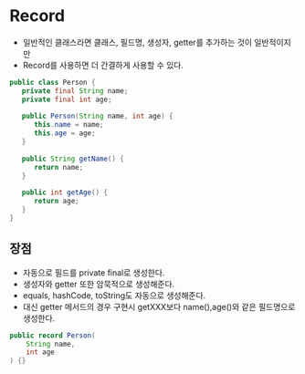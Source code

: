 # Record

- 일반적인 클래스라면 클래스, 필드명, 생성자, getter를 추가하는 것이 일반적이지만
- Record를 사용하면 더 간결하게 사용할 수 있다.

```java
public class Person {
   private final String name;
   private final int age;
 
   public Person(String name, int age) {
      this.name = name;
      this.age = age;
   }
 
   public String getName() {
      return name;
   }
 
   public int getAge() {
      return age;
   }
}
```

## 장점
- 자동으로 필드를 private final로 생성한다.
- 생성자와 getter 또한 암묵적으로 생성해준다.
- equals, hashCode, toString도 자동으로 생성해준다.
- 대신 getter 메서드의 경우 구현시 getXXX보다 name(),age()와 같은 필드명으로 생성한다.

```java
public record Person(
	String name,
    int age
) {}
```